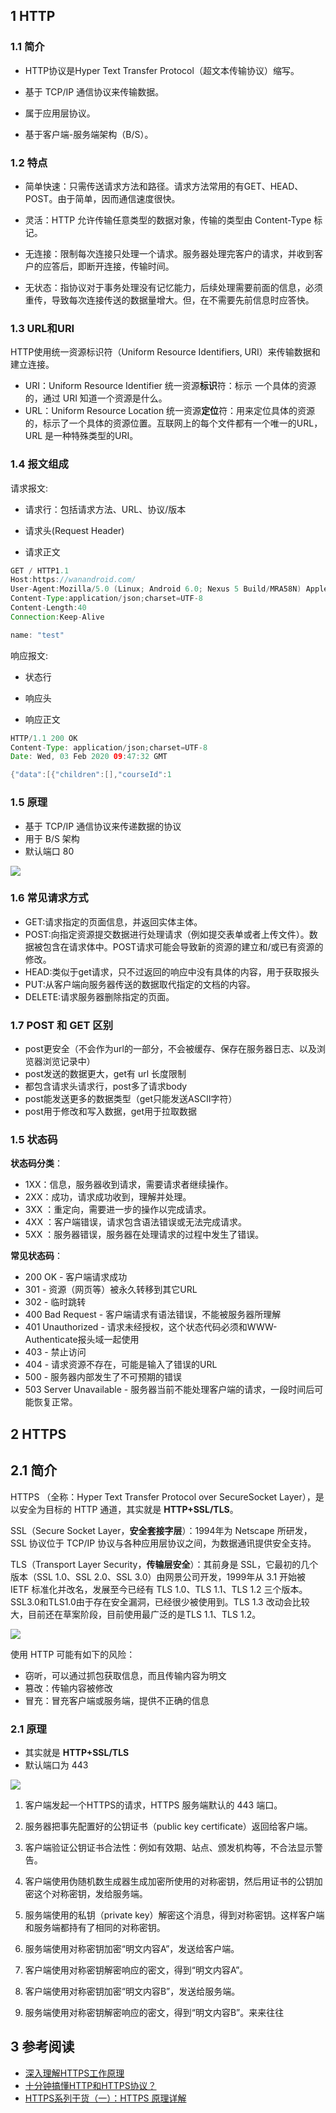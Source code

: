 ## 1 HTTP

### 1.1 简介

* HTTP协议是Hyper Text Transfer Protocol（超文本传输协议）缩写。

* 基于 TCP/IP 通信协议来传输数据。
* 属于应用层协议。
* 基于客户端-服务端架构（B/S）。

### 1.2 特点

* 简单快速：只需传送请求方法和路径。请求方法常用的有GET、HEAD、POST。由于简单，因而通信速度很快。

* 灵活：HTTP 允许传输任意类型的数据对象，传输的类型由 Content-Type 标记。

* 无连接：限制每次连接只处理一个请求。服务器处理完客户的请求，并收到客户的应答后，即断开连接，传输时间。

* 无状态：指协议对于事务处理没有记忆能力，后续处理需要前面的信息，必须重传，导致每次连接传送的数据量增大。但，在不需要先前信息时应答快。

### 1.3 URL和URI

HTTP使用统一资源标识符（Uniform Resource Identifiers, URI）来传输数据和建立连接。

- URI：Uniform Resource Identifier 统一资源**标识**符：标示 一个具体的资源的，通过 URI 知道一个资源是什么。
- URL：Uniform Resource Location 统一资源**定位**符：用来定位具体的资源的，标示了一个具体的资源位置。互联网上的每个文件都有一个唯一的URL，URL 是一种特殊类型的URI。

### 1.4 报文组成

请求报文:

* 请求行：包括请求方法、URL、协议/版本
* 请求头(Request Header)

* 请求正文

```java
GET / HTTP1.1             
Host:https://wanandroid.com/
User-Agent:Mozilla/5.0 (Linux; Android 6.0; Nexus 5 Build/MRA58N) AppleWebKit/537.36 (KHTML, like Gecko) Chrome/86.0.4240.198 Mobile Safari/537.36
Content-Type:application/json;charset=UTF-8
Content-Length:40
Connection:Keep-Alive

name: "test"
```

响应报文:

* 状态行

* 响应头

* 响应正文

```java
HTTP/1.1 200 OK
Content-Type: application/json;charset=UTF-8
Date: Wed, 03 Feb 2020 09:47:32 GMT

{"data":[{"children":[],"courseId":1    
```

### 1.5 原理

* 基于 TCP/IP 通信协议来传递数据的协议
* 用于 B/S 架构
* 默认端口 80 

![](../asset/http.png)

### 1.6 常见请求方式

- GET:请求指定的页面信息，并返回实体主体。
- POST:向指定资源提交数据进行处理请求（例如提交表单或者上传文件）。数据被包含在请求体中。POST请求可能会导致新的资源的建立和/或已有资源的修改。
- HEAD:类似于get请求，只不过返回的响应中没有具体的内容，用于获取报头
- PUT:从客户端向服务器传送的数据取代指定的文档的内容。
- DELETE:请求服务器删除指定的页面。

### 1.7 POST 和 GET 区别

* post更安全（不会作为url的一部分，不会被缓存、保存在服务器日志、以及浏览器浏览记录中）
* post发送的数据更大，get有 url 长度限制
* 都包含请求头请求行，post多了请求body
* post能发送更多的数据类型（get只能发送ASCII字符）
* post用于修改和写入数据，get用于拉取数据

### 1.5 状态码

**状态码分类**：

- 1XX：信息，服务器收到请求，需要请求者继续操作。
- 2XX：成功，请求成功收到，理解并处理。
- 3XX ：重定向，需要进一步的操作以完成请求。
- 4XX ：客户端错误，请求包含语法错误或无法完成请求。
- 5XX ：服务器错误，服务器在处理请求的过程中发生了错误。

**常见状态码**：

- 200 OK - 客户端请求成功
- 301 - 资源（网页等）被永久转移到其它URL
- 302 - 临时跳转
- 400 Bad Request - 客户端请求有语法错误，不能被服务器所理解
- 401 Unauthorized - 请求未经授权，这个状态代码必须和WWW-Authenticate报头域一起使用
- 403 - 禁止访问
- 404 - 请求资源不存在，可能是输入了错误的URL
- 500 - 服务器内部发生了不可预期的错误
- 503 Server Unavailable - 服务器当前不能处理客户端的请求，一段时间后可能恢复正常。

## 2 HTTPS

## 2.1 简介

HTTPS （全称：Hyper Text Transfer Protocol over SecureSocket Layer），是以安全为目标的 HTTP 通道，其实就是  **HTTP+SSL/TLS**。

SSL（Secure Socket Layer，**安全套接字层**）：1994年为 Netscape 所研发，SSL 协议位于 TCP/IP 协议与各种应用层协议之间，为数据通讯提供安全支持。

TLS（Transport Layer Security，**传输层安全**）：其前身是 SSL，它最初的几个版本（SSL 1.0、SSL 2.0、SSL 3.0）由网景公司开发，1999年从 3.1 开始被 IETF 标准化并改名，发展至今已经有 TLS 1.0、TLS 1.1、TLS 1.2 三个版本。SSL3.0和TLS1.0由于存在安全漏洞，已经很少被使用到。TLS 1.3 改动会比较大，目前还在草案阶段，目前使用最广泛的是TLS 1.1、TLS 1.2。

![](../asset/https.png)

使用 HTTP 可能有如下的风险：

* 窃听，可以通过抓包获取信息，而且传输内容为明文
* 篡改：传输内容被修改
* 冒充：冒充客户端或服务端，提供不正确的信息

### 2.1 原理

* 其实就是   **HTTP+SSL/TLS**
* 默认端口为 443

![](../asset/https原理.png)

1. 客户端发起一个HTTPS的请求，HTTPS  服务端默认的 443 端口。

2. 服务器把事先配置好的公钥证书（public key certificate）返回给客户端。
3. 客户端验证公钥证书合法性：例如有效期、站点、颁发机构等，不合法显示警告。
4. 客户端使用伪随机数生成器生成加密所使用的对称密钥，然后用证书的公钥加密这个对称密钥，发给服务端。
5. 服务端使用的私钥（private key）解密这个消息，得到对称密钥。这样客户端和服务端都持有了相同的对称密钥。
6. 服务端使用对称密钥加密“明文内容A”，发送给客户端。
7. 客户端使用对称密钥解密响应的密文，得到“明文内容A”。
8. 客户端使用对称密钥加密“明文内容B”，发送给服务端。
9. 服务端使用对称密钥解密响应的密文，得到“明文内容B”。来来往往

## 3 参考阅读

* [深入理解HTTPS工作原理](https://segmentfault.com/a/1190000018992153)
* [十分钟搞懂HTTP和HTTPS协议？](https://zhuanlan.zhihu.com/p/72616216)
* [HTTPS系列干货（一）：HTTPS 原理详解](https://zhuanlan.zhihu.com/p/27395037)

